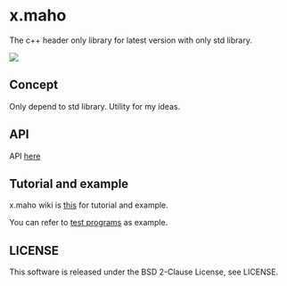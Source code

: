 # x.maho
The c++ header only library for latest version with only std library.

![](https://github.com/forno/xmaho/workflows/C/C++%20CI/badge.svg)

## Concept
Only depend to std library.
Utility for my ideas.

## API
API [here](https://forno.github.io/xmaho/files.html)

## Tutorial and example
x.maho wiki is [this](https://github.com/forno/xmaho/wiki) for tutorial and example.

You can refer to [test programs](https://github.com/forno/xmaho/tree/master/test) as example.

## LICENSE
This software is released under the BSD 2-Clause License, see LICENSE.
